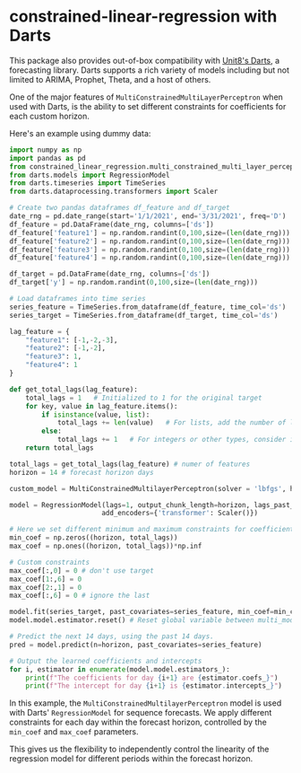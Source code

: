 # constrained-linear-regression with Darts

This package also provides out-of-box compatibility with [Unit8's Darts](https://unit8co.github.io/darts/), a forecasting library. Darts supports a rich variety of models including but not limited to ARIMA, Prophet, Theta, and a host of others. 

One of the major features of `MultiConstrainedMultiLayerPerceptron` when used with Darts, is the ability to set different constraints for coefficients for each custom horizon.


Here's an example using dummy data:

```Python
import numpy as np
import pandas as pd
from constrained_linear_regression.multi_constrained_multi_layer_perceptron import MultiConstrainedMultilayerPerceptron
from darts.models import RegressionModel
from darts.timeseries import TimeSeries
from darts.dataprocessing.transformers import Scaler

# Create two pandas dataframes df_feature and df_target
date_rng = pd.date_range(start='1/1/2021', end='3/31/2021', freq='D')
df_feature = pd.DataFrame(date_rng, columns=['ds'])
df_feature['feature1'] = np.random.randint(0,100,size=(len(date_rng)))
df_feature['feature2'] = np.random.randint(0,100,size=(len(date_rng)))
df_feature['feature3'] = np.random.randint(0,100,size=(len(date_rng)))
df_feature['feature4'] = np.random.randint(0,100,size=(len(date_rng)))

df_target = pd.DataFrame(date_rng, columns=['ds'])
df_target['y'] = np.random.randint(0,100,size=(len(date_rng)))

# Load dataframes into time series
series_feature = TimeSeries.from_dataframe(df_feature, time_col='ds')
series_target = TimeSeries.from_dataframe(df_target, time_col='ds')

lag_feature = {
    "feature1": [-1,-2,-3],
    "feature2": [-1,-2],
    "feature3": 1,
    "feature4": 1
}

def get_total_lags(lag_feature):
    total_lags = 1   # Initialized to 1 for the original target
    for key, value in lag_feature.items():
        if isinstance(value, list):
            total_lags += len(value)   # For lists, add the number of lags specified
        else:
            total_lags += 1   # For integers or other types, consider it as a single lag
    return total_lags

total_lags = get_total_lags(lag_feature) # numer of features
horizon = 14 # forecast horizon days

custom_model = MultiConstrainedMultilayerPerceptron(solver = 'lbfgs', hidden_layer_sizes=4, batch_size='auto', activation='relu')

model = RegressionModel(lags=1, output_chunk_length=horizon, lags_past_covariates=lag_feature, model=custom_model, multi_models=True,
                       add_encoders={'transformer': Scaler()})

```
```Python
# Here we set different minimum and maximum constraints for coefficients for each horizon.
min_coef = np.zeros((horizon, total_lags))
max_coef = np.ones((horizon, total_lags))*np.inf

# Custom constraints
max_coef[:,0] = 0 # don't use target
max_coef[1:,6] = 0 
max_coef[2:,1] = 0 
max_coef[:,6] = 0 # ignore the last
```
```Python
model.fit(series_target, past_covariates=series_feature, min_coef=min_coef, max_coef=max_coef)
model.model.estimator.reset() # Reset global variable between multi_models

# Predict the next 14 days, using the past 14 days.
pred = model.predict(n=horizon, past_covariates=series_feature)

# Output the learned coefficients and intercepts
for i, estimator in enumerate(model.model.estimators_):
    print(f"The coefficients for day {i+1} are {estimator.coefs_}")
    print(f"The intercept for day {i+1} is {estimator.intercepts_}")
```
In this example, the `MultiConstrainedMultilayerPerceptron` model is used with Darts' `RegressionModel` for sequence forecasts. We apply different constraints for each day within the forecast horizon, controlled by the `min_coef` and `max_coef` parameters. 

This gives us the flexibility to independently control the linearity of the regression model for different periods within the forecast horizon.


